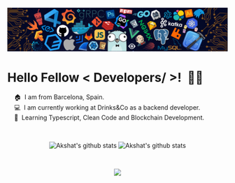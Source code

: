 <p align="center"><img src="https://raw.githubusercontent.com/KevinPatel04/KevinPatel04/master/header.png"></p>

<h1>Hello Fellow < Developers/ >!&nbsp;&nbsp;👋🏼</h1>

<p>
&nbsp;&nbsp;&nbsp;&nbsp;🏠&nbsp;&nbsp;I am from Barcelona, Spain.<br/>
&nbsp;&nbsp;&nbsp;&nbsp;💻&nbsp;&nbsp;I am currently working at Drinks&Co as a backend developer.&nbsp;&nbsp;&nbsp;&nbsp;<br/>
&nbsp;&nbsp;&nbsp;&nbsp;🌱&nbsp;&nbsp;Learning Typescript, Clean Code and Blockchain Development.
</p>

<br/>

<p align="center">
  <img align="center" alt="Akshat's github stats" src="https://github-readme-stats.vercel.app/api?username=vaanngs&show_icons=true&theme=tokyonight" />
  <img align="center" alt="Akshat's github stats" src="https://github-readme-streak-stats.herokuapp.com/?user=vaanngs&theme=tokyonight" />
</p>

<br/>

<p align="center">
    <a href="https://www.linkedin.com/in/vaanngs/">
        <img src="https://img.shields.io/badge/-LINKEDIN-0077B5?style=for-the-badge&logo=Linkedin&logoColor=white"/>
    </a>
</p>
